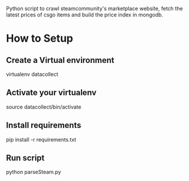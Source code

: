 Python script to crawl steamcommunity's marketplace website, fetch the latest prices of
csgo items and build the price index in mongodb.

# How to Setup

## Create a Virtual environment
  
  virtualenv datacollect

## Activate your virtualenv

  source datacollect/bin/activate

## Install requirements

  pip install -r requirements.txt

## Run script

  python parseSteam.py  
